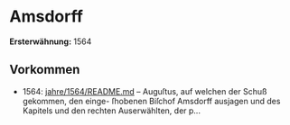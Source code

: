 # Amsdorff

**Ersterwähnung:** 1564

## Vorkommen
- 1564: [jahre/1564/README.md](../jahre/1564/README.md) – Auguſtus, auf welchen der Schuß gekommen, den einge-
ſhobenen Biſchof Amsdorff ausjagen und des Kapitels
und den rechten Auserwählten, der p...
